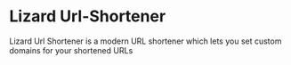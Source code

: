 # Lizard Url-Shortener

Lizard Url Shortener is a modern URL shortener which lets you set custom domains for your shortened URLs
